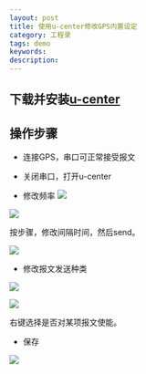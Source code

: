 ```yaml
---
layout: post
title: 使用u-center修改GPS内置设定
category: 工程录
tags: demo
keywords: 
description: 
---
```




## 下载并安装[u-center](http://pan.baidu.com/s/1skFwlZ3)

## 操作步骤
* 连接GPS，串口可正常接受报文

* 关闭串口，打开u-center

* 修改频率
![]({{site.zhehua.images}}/Engineering/ucenter/f28404e68360099fa60758ae27bd707b.png)

![]({{site.zhehua.images}}/Engineering/ucenter/8b9446b3e0836cf4ad9ba036b4514de7.png)


按步骤，修改间隔时间，然后send。

![]({{site.zhehua.images}}/Engineering/ucenter/0ac3370505312b59af81ce1fcc1ad966.png)

* 修改报文发送种类

![]({{site.zhehua.images}}/Engineering/ucenter/47e88c97ff0776d8029dc3fec7df4770.png)

![]({{site.zhehua.images}}/Engineering/ucenter/bee808e9c1d8103d37242977c3390d46.png)

右键选择是否对某项报文使能。

* 保存

![]({{site.zhehua.images}}/Engineering/ucenter/9269c43fef1db870ce378e6d5c4816c2.png)


